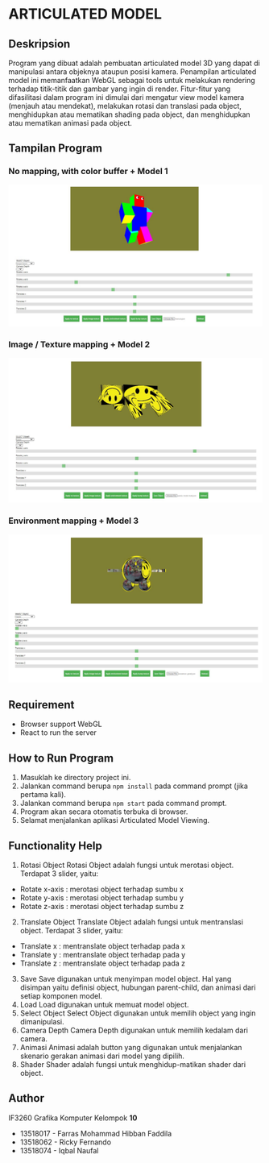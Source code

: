 # ARTICULATED MODEL
## Deskripsion
Program yang dibuat adalah pembuatan articulated model 3D yang dapat di manipulasi antara objeknya ataupun posisi kamera. Penampilan articulated model ini memanfaatkan WebGL sebagai tools untuk melakukan rendering terhadap titik-titik dan gambar yang ingin di render. Fitur-fitur yang difasilitasi dalam program ini dimulai dari mengatur view model kamera (menjauh atau mendekat), melakukan rotasi dan translasi pada object, menghidupkan atau mematikan shading pada object, dan menghidupkan atau mematikan animasi pada object.

## Tampilan Program

### No mapping, with color buffer + Model 1
![image1](./resources/manusia_color.jpg)

### Image / Texture mapping + Model 2
![image2](./resources/panda_image.jpg)

### Environment mapping + Model 3
![image3](./resources/doraemon_environment.jpg)

## Requirement
* Browser support WebGL
* React to run the server

## How to Run Program
1. Masuklah ke directory project ini.
2. Jalankan command berupa ```npm install``` pada command prompt (jika pertama kali).
3. Jalankan command berupa ```npm start``` pada command prompt.
4. Program akan secara otomatis terbuka di browser.
5. Selamat menjalankan aplikasi Articulated Model Viewing.

## Functionality Help
1. Rotasi Object
Rotasi Object adalah fungsi untuk merotasi object. Terdapat 3 slider, yaitu:
- Rotate x-axis : merotasi object terhadap sumbu x
- Rotate y-axis : merotasi object terhadap sumbu y
- Rotate z-axis : merotasi object terhadap sumbu z
2. Translate Object
Translate Object adalah fungsi untuk mentranslasi object. Terdapat 3 slider, yaitu:
- Translate x : mentranslate object terhadap pada x
- Translate y : mentranslate object terhadap pada y
- Translate z : mentranslate object terhadap pada z
3. Save
Save digunakan untuk menyimpan model object. Hal yang disimpan yaitu definisi object, hubungan parent-child, dan animasi dari setiap komponen model.
4. Load
Load digunakan untuk memuat model object.
5. Select Object
Select Object digunakan untuk memilih object yang ingin dimanipulasi.
6. Camera Depth
Camera Depth digunakan untuk memilih kedalam dari camera.
7. Animasi
Animasi adalah button yang digunakan untuk menjalankan skenario gerakan animasi dari model yang dipilih.
8. Shader
Shader adalah fungsi untuk menghidup-matikan shader dari object.
## Author
IF3260 Grafika Komputer Kelompok **10**
* 13518017 - Farras Mohammad Hibban Faddila
* 13518062 - Ricky Fernando
* 13518074 - Iqbal Naufal